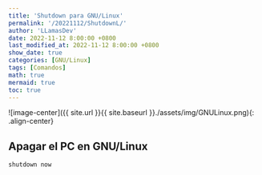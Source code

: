 ```yaml
---
title: 'Shutdown para GNU/Linux'
permalink: '/20221112/ShutdownL/'
author: 'LLamasDev'
date: 2022-11-12 8:00:00 +0800
last_modified_at: 2022-11-12 8:00:00 +0800
show_date: true
categories: [GNU/Linux]
tags: [Comandos]
math: true
mermaid: true
toc: true
---
```


![image-center]({{ site.url }}{{ site.baseurl }}./assets/img/GNULinux.png){: .align-center}

## Apagar el PC en GNU/Linux

```bash
shutdown now
```